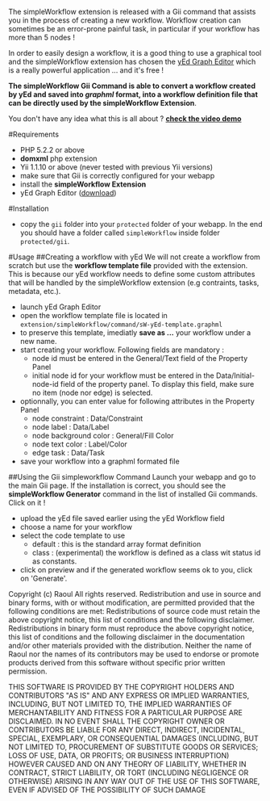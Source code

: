 The simpleWorkflow extension is released with a Gii command that assists you in the process of creating a new workflow.
Workflow creation can sometimes be an error-prone painful task, in particular if your workflow has more than 5 nodes !

In order to easily design a workflow, it is a good thing to use a graphical tool and the simpleWorkflow extension has chosen
the [yEd Graph Editor](http://www.yworks.com/en/products_yed_about.html) which is a really powerful application ... and it's free !

**The simpleWorkflow Gii Command is able to convert a workflow created by yEd and saved into *graphml* format, into a
workflow definition file that can be directly used by the simpleWorkflow Extension**.

You don't have any idea what this is all about ? **[check the video demo](http://vimeo.com/48693938)**

#Requirements
* PHP 5.2.2 or above
* **domxml** php extension
* Yii 1.1.10 or above (never tested with previous Yii versions)
* make sure that Gii is correctly configured for your webapp
* install the **simpleWorkflow Extension**
* yEd Graph Editor  ([download](http://www.yworks.com/en/products_yed_download.html))

#Installation
* copy the `gii` folder into your `protected` folder of your webapp. In the end you should have a folder called `simpleWorkflow` inside
folder `protected/gii`.

#Usage
##Creating a workflow with yEd
We will not create a workflow from scratch but use the **workflow template file** provided with the extension. This is because our yEd workflow
needs to define some custom attributes that will be handled by the simpleWorkflow extension (e.g contraints, tasks, metadata, etc.).

* launch yEd Graph Editor
* open the workflow template file is located in `extension/simpleWorkflow/command/sW-yEd-template.graphml`
* to preserve this template, imediatly **save as ...** your workflow under a new name.
* start creating your workflow. Following fields are mandatory :  
	* node id must be entered in the General/Text field of the Property Panel
	* initial node id for your workflow must be entered in the Data/Initial-node-id field of the property panel. To display this field, make sure no item (node nor edge) is selected. 
* optionnally, you can enter value for following attributes in the Property Panel
	* node constraint : Data/Constraint
	* node label : Data/Label
	* node background color : General/Fill Color
	* node text color : Label/Color
	* edge task : Data/Task
* save your workflow into a graphml formated file

##Using the Gii simpleworkflow Command
Launch your webapp and go to the main Gii page. If the installation is correct, you should see the **simpleWorkflow Generator** command in the list of installed Gii commands. Click on it !
* upload the yEd file saved earlier using the yEd Workflow field
* choose a name for your workflow
* select the code template to use
	* default : this is the standard array format definition
	* class : (experimental) the workflow is defined as a class wit status id as constants.
* click on preview and if the generated workflow seems ok to you, click on 'Generate'.




Copyright (c) Raoul All rights reserved.
Redistribution and use in source and binary forms, with or without modification, are permitted provided that the following conditions are met:
Redistributions of source code must retain the above copyright notice, this list of conditions and the following disclaimer. Redistributions in binary form must 
reproduce the above copyright notice, this list of conditions and the following disclaimer in the documentation and/or other materials provided with the distribution. 
Neither the name of Raoul nor the names of its contributors may be used to endorse or promote products derived from this software without specific prior written permission.

THIS SOFTWARE IS PROVIDED BY THE COPYRIGHT HOLDERS AND CONTRIBUTORS "AS IS" AND ANY EXPRESS OR IMPLIED WARRANTIES, INCLUDING, BUT NOT LIMITED TO, THE IMPLIED 
WARRANTIES OF MERCHANTABILITY AND FITNESS FOR A PARTICULAR PURPOSE ARE DISCLAIMED. IN NO EVENT SHALL THE COPYRIGHT OWNER OR CONTRIBUTORS BE LIABLE FOR ANY 
DIRECT, INDIRECT, INCIDENTAL, SPECIAL, EXEMPLARY, OR CONSEQUENTIAL DAMAGES (INCLUDING, BUT NOT LIMITED TO, PROCUREMENT OF SUBSTITUTE GOODS OR SERVICES; LOSS 
OF USE, DATA, OR PROFITS; OR BUSINESS INTERRUPTION) HOWEVER CAUSED AND ON ANY THEORY OF LIABILITY, WHETHER IN CONTRACT, STRICT LIABILITY, OR TORT 
(INCLUDING NEGLIGENCE OR OTHERWISE) ARISING IN ANY WAY OUT OF THE USE OF THIS SOFTWARE, EVEN IF ADVISED OF THE POSSIBILITY OF SUCH DAMAGE 

